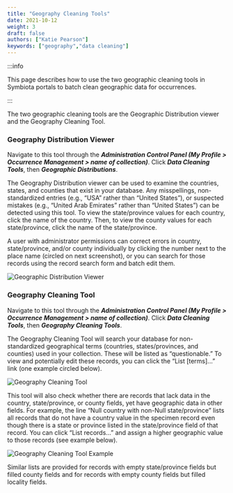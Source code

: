 ```yaml
---
title: "Geography Cleaning Tools"
date: 2021-10-12
weight: 3
draft: false
authors: ["Katie Pearson"]
keywords: ["geography","data cleaning"]
---
```


:::info

This page describes how to use the two geographic cleaning tools in Symbiota portals to batch clean geographic data for occurrences.

:::

The two geographic cleaning tools are the Geographic Distribution viewer and the Geography Cleaning Tool.

### Geography Distribution Viewer

Navigate to this tool through the ***Administration Control Panel (My Profile > Occurrence Management > name of collection)***. Click ***Data Cleaning Tools***, then ***Geographic Distributions***.

The Geography Distribution viewer can be used to examine the countries, states, and counties that exist in your database. Any misspellings, non-standardized entries (e.g., “USA” rather than “United States”), or suspected mistakes (e.g., “United Arab Emirates” rather than “United States”) can be detected using this tool. To view the state/province values for each country, click the name of the country. Then, to view the county values for each state/province, click the name of the state/province.

A user with administrator permissions can correct errors in country, state/province, and/or county individually by clicking the number next to the place name (circled on next screenshot), or you can search for those records using the record search form and batch edit them.

![Geographic Distribution Viewer](/img/geographicdistribution.jpg)

### Geography Cleaning Tool

Navigate to this tool through the ***Administration Control Panel (My Profile > Occurrence Management > name of collection)***. Click ***Data Cleaning Tools***, then ***Geography Cleaning Tools***.

The Geography Cleaning Tool will search your database for non-standardized geographical terms (countries, states/provinces, and counties) used in your collection. These will be listed as “questionable.” To view and potentially edit these records, you can click the “List [terms]...” link (one example circled below).

![Geography Cleaning Tool](/img/geocleaningtool.jpg)

This tool will also check whether there are records that lack data in the country, state/province, or county fields, yet have geographic data in other fields. For example, the line “Null country with non-Null state/province” lists all records that do not have a country value in the specimen record even though there is a state or province listed in the state/province field of that record. You can click “List records...” and assign a higher geographic value to those records (see example below).

![Geography Cleaning Tool Example](/img/geocleaningexample.png)

Similar lists are provided for records with empty state/province fields but filled county fields and for records with empty county fields but filled locality fields.
